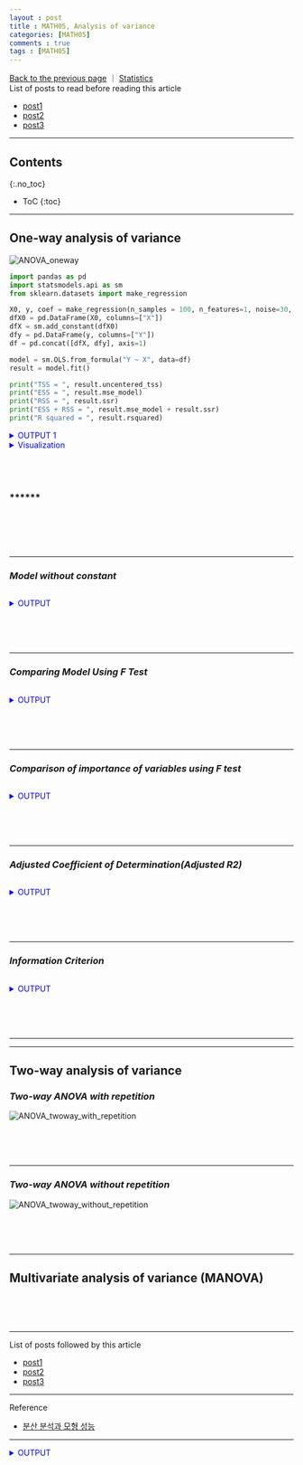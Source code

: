```yaml
---
layout : post
title : MATH05, Analysis of variance
categories: [MATH05]
comments : true
tags : [MATH05]
---
```

[Back to the previous page](https://userdyk-github.github.io/Study.html) ｜ <a href="https://userdyk-github.github.io/math05/MATH05-Contents.html" target="_blank">Statistics</a><br>
List of posts to read before reading this article
- <a href='https://userdyk-github.github.io/'>post1</a>
- <a href='https://userdyk-github.github.io/'>post2</a>
- <a href='https://userdyk-github.github.io/'>post3</a>

---

## Contents
{:.no_toc}

* ToC
{:toc}

<hr class="division1">

## **One-way analysis of variance**
![ANOVA_oneway](https://user-images.githubusercontent.com/52376448/66703411-507aca80-ed4d-11e9-8ae9-db644dd8b89f.JPG)
```python
import pandas as pd
import statsmodels.api as sm
from sklearn.datasets import make_regression

X0, y, coef = make_regression(n_samples = 100, n_features=1, noise=30, coef=True, random_state=0)
dfX0 = pd.DataFrame(X0, columns=["X"])
dfX = sm.add_constant(dfX0)
dfy = pd.DataFrame(y, columns=["Y"])
df = pd.concat([dfX, dfy], axis=1)

model = sm.OLS.from_formula("Y ~ X", data=df)
result = model.fit()

print("TSS = ", result.uncentered_tss)
print("ESS = ", result.mse_model)
print("RSS = ", result.ssr)
print("ESS + RSS = ", result.mse_model + result.ssr)
print("R squared = ", result.rsquared)
```
<details markdown="1">
<summary class='jb-small' style="color:blue">OUTPUT 1</summary>
<hr class='division3'>
<div class="frame1">
<img src="https://wikimedia.org/api/rest_v1/media/math/render/svg/44a8b57e2a4335f02faa2bd5003d94979af4f408" class="mwe-math-fallback-image-inline" aria-hidden="true" style="vertical-align: -3.005ex; width:12.7ex; height:6.843ex;" alt="{\bar {y}}={\frac {1}{n}}\sum _{i=1}^{n}y_{i}">
<img src="https://wikimedia.org/api/rest_v1/media/math/render/svg/aec2d91094ee54fbf0f7912d329706ff016ec1bd" class="mwe-math-fallback-image-inline" aria-hidden="true" style="vertical-align: -3.005ex; width:21.303ex; height:5.509ex;" alt="SS_{\text{tot}}=\sum _{i}(y_{i}-{\bar {y}})^{2},">
<img src="https://wikimedia.org/api/rest_v1/media/math/render/svg/107a9fb71364b9db3cf481e956ad2af11cba10a1" class="mwe-math-fallback-image-inline" aria-hidden="true" style="vertical-align: -3.005ex; width:21.398ex; height:5.509ex;" alt="SS_{\text{reg}}=\sum _{i}(f_{i}-{\bar {y}})^{2},">  
<img src="https://wikimedia.org/api/rest_v1/media/math/render/svg/2669c9340581d55b274d3b8ea67a7deb2225510b" class="mwe-math-fallback-image-inline" aria-hidden="true" style="vertical-align: -3.005ex; width:30.579ex; height:5.509ex;" alt="{\displaystyle SS_{\text{res}}=\sum _{i}(y_{i}-f_{i})^{2}=\sum _{i}e_{i}^{2}\,}">
<img src="https://wikimedia.org/api/rest_v1/media/math/render/svg/0ab5cc13b206a34cc713e153b192f93b685fa875" class="mwe-math-fallback-image-inline" aria-hidden="true" style="vertical-align: -2.338ex; width:16.401ex; height:5.843ex;" alt="{\displaystyle R^{2}\equiv 1-{SS_{\rm {res}} \over SS_{\rm {tot}}}\,}">
</div>
```
TSS =  291345.7578983061
ESS =  188589.61349210917
RSS =  102754.33755137534
ESS + RSS =  291343.9510434845
R squared =  0.6473091780922585
```
<hr class='division3'>
</details>
<details markdown="1">
<summary class='jb-small' style="color:blue">Visualization</summary>
<hr class='division3'>
```python
import seaborn as sns
import matplotlib.pyplot as plt
from scipy import stats

sns.distplot(y,
             kde=False, fit=stats.norm, hist_kws={"color": "r", "alpha": 0.2}, fit_kws={"color": "r"},
             label="TSS")
sns.distplot(result.fittedvalues,
             kde=False, hist_kws={"color": "g", "alpha": 0.2}, fit=stats.norm, fit_kws={"color": "g"},
             label="ESS")
sns.distplot(result.resid,
             kde=False, hist_kws={"color": "b", "alpha": 0.2}, fit=stats.norm, fit_kws={"color": "b"},
             label="RSS")
plt.legend()
plt.show()
```
![download](https://user-images.githubusercontent.com/52376448/67594401-37d3d100-f79f-11e9-8052-d02248ab7dcb.png)
<hr class='division3'>
</details>

<details markdown="1">
<summary class='jb-small' style="color:blue">OUTPUT 2 : Regression F-test and ANOVA Relationship</summary>
<hr class='division3'>
![캡처](https://user-images.githubusercontent.com/52376448/67594520-79fd1280-f79f-11e9-8a55-6f8fede7c13a.JPG)

```python
sm.stats.anova_lm(result)
```
```
	        df	  sum_sq	      mean_sq	      F	                PR(>F)
X	        1.0	  188589.613492	      188589.613492   179.863766	6.601482e-24
Residual	98.0	  102754.337551	      1048.513648     NaN	        NaN
```
<br>
```python
print(result.summary())
```
```
                            OLS Regression Results                            
==============================================================================
Dep. Variable:                      Y   R-squared:                       0.647
Model:                            OLS   Adj. R-squared:                  0.644
Method:                 Least Squares   F-statistic:                     179.9
Date:                Fri, 25 Oct 2019   Prob (F-statistic):           6.60e-24
Time:                        19:14:57   Log-Likelihood:                -488.64
No. Observations:                 100   AIC:                             981.3
Df Residuals:                      98   BIC:                             986.5
Df Model:                           1                                         
Covariance Type:            nonrobust                                         
==============================================================================
                 coef    std err          t      P>|t|      [0.025      0.975]
------------------------------------------------------------------------------
Intercept     -2.4425      3.244     -0.753      0.453      -8.880       3.995
X             43.0873      3.213     13.411      0.000      36.712      49.463
==============================================================================
Omnibus:                        3.523   Durbin-Watson:                   1.984
Prob(Omnibus):                  0.172   Jarque-Bera (JB):                2.059
Skew:                          -0.073   Prob(JB):                        0.357
Kurtosis:                       2.312   Cond. No.                         1.06
==============================================================================

Warnings:
[1] Standard Errors assume that the covariance matrix of the errors is correctly specified.
```
<hr class='division3'>
</details>
<details markdown="1">
<summary class='jb-small' style="color:blue">Visualization : Coefficient of Determination(R2) and Correlation Coefficient</summary>
<hr class='division3'>
<span class="frame3">Coefficient of Determination(R2)</span>
<div class="frame1">
<img src="https://wikimedia.org/api/rest_v1/media/math/render/svg/44a8b57e2a4335f02faa2bd5003d94979af4f408" class="mwe-math-fallback-image-inline" aria-hidden="true" style="vertical-align: -3.005ex; width:12.7ex; height:6.843ex;" alt="{\bar {y}}={\frac {1}{n}}\sum _{i=1}^{n}y_{i}">
<img src="https://wikimedia.org/api/rest_v1/media/math/render/svg/aec2d91094ee54fbf0f7912d329706ff016ec1bd" class="mwe-math-fallback-image-inline" aria-hidden="true" style="vertical-align: -3.005ex; width:21.303ex; height:5.509ex;" alt="SS_{\text{tot}}=\sum _{i}(y_{i}-{\bar {y}})^{2},">
<img src="https://wikimedia.org/api/rest_v1/media/math/render/svg/107a9fb71364b9db3cf481e956ad2af11cba10a1" class="mwe-math-fallback-image-inline" aria-hidden="true" style="vertical-align: -3.005ex; width:21.398ex; height:5.509ex;" alt="SS_{\text{reg}}=\sum _{i}(f_{i}-{\bar {y}})^{2},">  
<img src="https://wikimedia.org/api/rest_v1/media/math/render/svg/2669c9340581d55b274d3b8ea67a7deb2225510b" class="mwe-math-fallback-image-inline" aria-hidden="true" style="vertical-align: -3.005ex; width:30.579ex; height:5.509ex;" alt="{\displaystyle SS_{\text{res}}=\sum _{i}(y_{i}-f_{i})^{2}=\sum _{i}e_{i}^{2}\,}">
<img src="https://wikimedia.org/api/rest_v1/media/math/render/svg/0ab5cc13b206a34cc713e153b192f93b685fa875" class="mwe-math-fallback-image-inline" aria-hidden="true" style="vertical-align: -2.338ex; width:16.401ex; height:5.843ex;" alt="{\displaystyle R^{2}\equiv 1-{SS_{\rm {res}} \over SS_{\rm {tot}}}\,}">  
</div>
<br>

<span class="frame3">Correlation Coefficient</span>
<div class="frame1">
For a Population,
<img src="https://wikimedia.org/api/rest_v1/media/math/render/svg/93185aed3047ef42fa0f1b6e389a4e89a5654afa" class="mwe-math-fallback-image-inline" aria-hidden="true" style="vertical-align: -2.171ex; width:57.998ex; height:6.009ex;" alt="{\displaystyle \rho _{X,Y}=\operatorname {corr} (X,Y)={\operatorname {cov} (X,Y) \over \sigma _{X}\sigma _{Y}}={\operatorname {E} [(X-\mu _{X})(Y-\mu _{Y})] \over \sigma _{X}\sigma _{Y}}}">
For a Sample,
<img src="https://wikimedia.org/api/rest_v1/media/math/render/svg/332ae9dcde34d03f30ed6e1880af8b43327dd49c" class="mwe-math-fallback-image-inline" aria-hidden="true" style="vertical-align: -7.338ex; width:59.755ex; height:14.343ex;" alt="{\displaystyle r_{xy}\quad {\overset {\underset {\mathrm {def} }{}}{=}}\quad {\frac {\sum \limits _{i=1}^{n}(x_{i}-{\bar {x}})(y_{i}-{\bar {y}})}{(n-1)s_{x}s_{y}}}={\frac {\sum \limits _{i=1}^{n}(x_{i}-{\bar {x}})(y_{i}-{\bar {y}})}{\sqrt {\sum \limits _{i=1}^{n}(x_{i}-{\bar {x}})^{2}\sum \limits _{i=1}^{n}(y_{i}-{\bar {y}})^{2}}}},}">
</div>

```python
import seaborn as sns
import matplotlib.pyplot as plt

sns.jointplot(result.fittedvalues, y)
plt.show()
```
![download (1)](https://user-images.githubusercontent.com/52376448/67597855-1d055a80-f7a7-11e9-9411-c0235633160b.png)
<hr class='division3'>
</details>
<br><br><br>

### ******
```python

```



<br><br><br>

---

### ***Model without constant***
```python

```
<details markdown="1">
<summary class='jb-small' style="color:blue">OUTPUT</summary>
<hr class='division3'>

<hr class='division3'>
</details>

<br><br><br>

---

### ***Comparing Model Using F Test***
```python

```
<details markdown="1">
<summary class='jb-small' style="color:blue">OUTPUT</summary>
<hr class='division3'>

<hr class='division3'>
</details>

<br><br><br>

---

### ***Comparison of importance of variables using F test***
```python

```
<details markdown="1">
<summary class='jb-small' style="color:blue">OUTPUT</summary>
<hr class='division3'>

<hr class='division3'>
</details>

<br><br><br>

---

### ***Adjusted Coefficient of Determination(Adjusted R2)***
```python

```
<details markdown="1">
<summary class='jb-small' style="color:blue">OUTPUT</summary>
<hr class='division3'>

<hr class='division3'>
</details>

<br><br><br>

---

### ***Information Criterion***
```python

```
<details markdown="1">
<summary class='jb-small' style="color:blue">OUTPUT</summary>
<hr class='division3'>

<hr class='division3'>
</details>

<br><br><br>

---

<hr class="division2">










## **Two-way analysis of variance**

### ***Two-way ANOVA with repetition***
![ANOVA_twoway_with_repetition](https://user-images.githubusercontent.com/52376448/66703412-507aca80-ed4d-11e9-9dcb-66728cfe44ae.JPG)

<br><br><br>

---

### ***Two-way ANOVA without repetition***
![ANOVA_twoway_without_repetition](https://user-images.githubusercontent.com/52376448/66703413-507aca80-ed4d-11e9-8801-e7f73c9e9fee.JPG)

<br><br><br>
<hr class="division2">

## **Multivariate analysis of variance (MANOVA)**

<br><br><br>
<hr class="division1">

List of posts followed by this article
- [post1](https://userdyk-github.github.io/)
- <a href='https://userdyk-github.github.io/'>post2</a>
- <a href='https://userdyk-github.github.io/'>post3</a>

---

Reference
- <a href='https://datascienceschool.net/view-notebook/a60e97ad90164e07ad236095ca74e657/' target="_blank">분산 분석과 모형 성능</a>

---

<details markdown="1">
<summary class='jb-small' style="color:blue">OUTPUT</summary>
<hr class='division3'>

<hr class='division3'>
</details>

